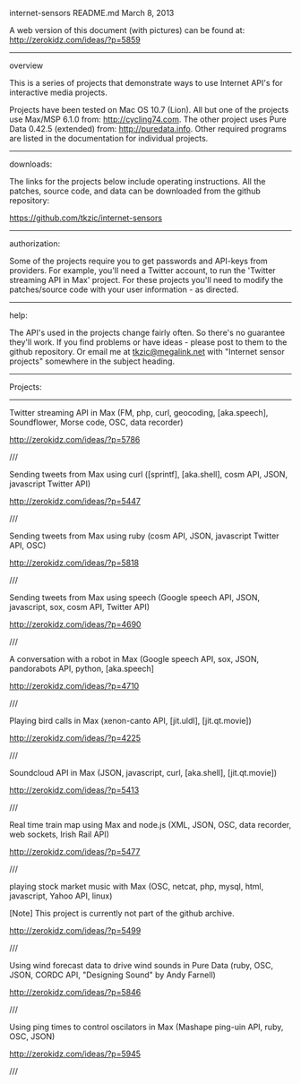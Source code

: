 internet-sensors
README.md
March 8, 2013

A web version of this document (with pictures) can be found at: http://zerokidz.com/ideas/?p=5859

---
overview

This is a series of projects that demonstrate ways to use Internet API's for interactive media projects.

Projects have been tested on Mac OS 10.7 (Lion). All but one of the projects use Max/MSP 6.1.0 from: http://cycling74.com. The other project uses Pure Data 0.42.5 (extended) from: http://puredata.info. Other required programs are listed in the documentation for individual projects.

---
downloads:

The links for the projects below include operating instructions. All the patches, source code, and data can be downloaded from the github repository:

 https://github.com/tkzic/internet-sensors

---
authorization:

Some of the projects require you to get passwords and API-keys from providers. For example, you'll need a Twitter account, to run the 'Twitter streaming API in Max' project. For these projects you'll need to modify the patches/source code with your user information - as directed.

---
help:

The API's used in the projects change fairly often. So there's no guarantee they'll work. If you find problems or have ideas - please post to them to the github repository. Or email me at tkzic@megalink.net with "Internet sensor projects" somewhere in the subject heading.

---
Projects:

---

Twitter streaming API in Max (FM, php, curl, geocoding, [aka.speech], Soundflower, Morse code, OSC, data recorder)

http://zerokidz.com/ideas/?p=5786

///

Sending tweets from Max using curl ([sprintf], [aka.shell], cosm API, JSON, javascript Twitter API)

http://zerokidz.com/ideas/?p=5447

///
 
Sending tweets from Max using ruby (cosm API, JSON, javascript Twitter API, OSC)

http://zerokidz.com/ideas/?p=5818

///

Sending tweets from Max using speech (Google speech API, JSON, javascript, sox, cosm API, Twitter API)

http://zerokidz.com/ideas/?p=4690

///

A conversation with a robot in Max (Google speech API, sox, JSON,  pandorabots API, python, [aka.speech]

http://zerokidz.com/ideas/?p=4710

///

Playing bird calls in Max (xenon-canto API, [jit.uldl], [jit.qt.movie])

http://zerokidz.com/ideas/?p=4225

///

Soundcloud API in Max (JSON, javascript, curl, [aka.shell], [jit.qt.movie])

http://zerokidz.com/ideas/?p=5413

///

Real time train map using Max and node.js (XML, JSON, OSC, data recorder, web sockets, Irish Rail API)

http://zerokidz.com/ideas/?p=5477

///

playing stock market music with Max (OSC, netcat,  php, mysql, html, javascript, Yahoo API, linux)

[Note] This project is currently not part of the github archive.

http://zerokidz.com/ideas/?p=5499

///

Using wind forecast data to drive wind sounds in Pure Data (ruby, OSC, JSON, CORDC API, "Designing Sound" by Andy Farnell)

http://zerokidz.com/ideas/?p=5846

///

Using ping times to control oscilators in Max (Mashape ping-uin API, ruby, OSC, JSON)

http://zerokidz.com/ideas/?p=5945

///

